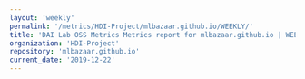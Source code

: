 ```yaml
---
layout: 'weekly'
permalink: '/metrics/HDI-Project/mlbazaar.github.io/WEEKLY/'
title: 'DAI Lab OSS Metrics Metrics report for mlbazaar.github.io | WEEKLY-REPORT-2019-12-22'
organization: 'HDI-Project'
repository: 'mlbazaar.github.io'
current_date: '2019-12-22'
---
```

